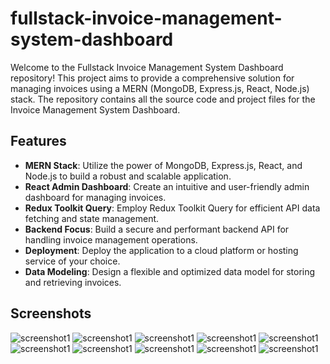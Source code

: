 # fullstack-invoice-management-system-dashboard

Welcome to the Fullstack Invoice Management System Dashboard repository! This project aims to provide a comprehensive solution for managing invoices using a MERN (MongoDB, Express.js, React, Node.js) stack. The repository contains all the source code and project files for the Invoice Management System Dashboard.

## Features

 - **MERN Stack**: Utilize the power of MongoDB, Express.js, React, and Node.js to build a robust and scalable application.
 - **React Admin Dashboard**: Create an intuitive and user-friendly admin dashboard for managing invoices.
 - **Redux Toolkit Query**: Employ Redux Toolkit Query for efficient API data fetching and state management.
 - **Backend Focus**: Build a secure and performant backend API for handling invoice management operations.
 - **Deployment**: Deploy the application to a cloud platform or hosting service of your choice.
 - **Data Modeling**: Design a flexible and optimized data model for storing and retrieving invoices.

## Screenshots

![screenshot1](https://github.com/yoseflakew25/invoice-management-system/blob/main/client/public/1.png)
![screenshot1](https://github.com/yoseflakew25/invoice-management-system/blob/main/client/public/2.png)
![screenshot1](https://github.com/yoseflakew25/invoice-management-system/blob/main/client/public/3.png)
![screenshot1](https://github.com/yoseflakew25/invoice-management-system/blob/main/client/public/4.png)
![screenshot1](https://github.com/yoseflakew25/invoice-management-system/blob/main/client/public/5.png)
![screenshot1](https://github.com/yoseflakew25/invoice-management-system/blob/main/client/public/6.png)
![screenshot1](https://github.com/yoseflakew25/invoice-management-system/blob/main/client/public/7.png)
![screenshot1](https://github.com/yoseflakew25/invoice-management-system/blob/main/client/public/8.png)
![screenshot1](https://github.com/yoseflakew25/invoice-management-system/blob/main/client/public/9.png)
![screenshot1](https://github.com/yoseflakew25/invoice-management-system/blob/main/client/public/10.png)
